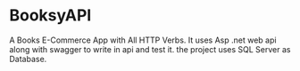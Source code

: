 # BooksyAPI
A Books E-Commerce App with All HTTP Verbs.
It uses Asp .net web api along with swagger to write in api and test it.
the project uses SQL Server as Database.

